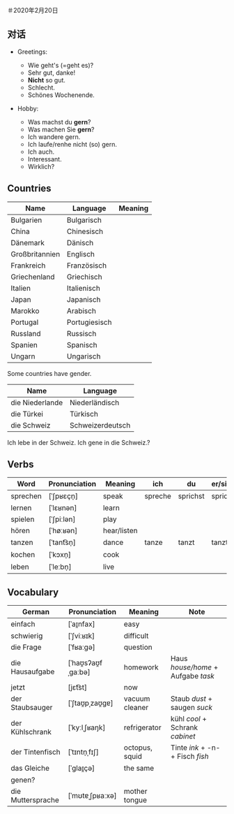 ＃2020年2月20日

## 对话

- Greetings:
  - Wie geht's (=geht es)?
  - Sehr gut, danke!
  - **Nicht** so gut.
  - Schlecht.
  - Schönes Wochenende.

- Hobby:
  - Was machst du **gern**?
  - Was machen Sie **gern**?
  - Ich wandere gern.
  - Ich laufe/renhe nicht (so) gern.
  - Ich auch.
  - Interessant.
  - Wirklich?

## Countries

Name|Language|Meaning
-|-|-
Bulgarien|Bulgarisch
China|Chinesisch
Dänemark|Dänisch
Großbritannien|Englisch
Frankreich|Französisch
Griechenland|Griechisch
Italien|Italienisch
Japan|Japanisch
Marokko|Arabisch
Portugal|Portugiesisch
Russland|Russisch
Spanien|Spanisch
Ungarn|Ungarisch

Some countries have gender.

Name|Language
-|-
die Niederlande|Niederländisch
die Türkei|Türkisch
die Schweiz|Schweizerdeutsch


Ich lebe in der Schweiz.
Ich gene in die Schweiz.?

## Verbs

Word|Pronunciation|Meaning|ich|du|er/sie/es|wir|ihr|sie/Sie
-|-|-|-|-|-|-|-|-
sprechen|[ˈʃpʁɛçn̩]|speak|spreche|sprichst|spricht||sprecht|
lernen|[ˈlɛʁnən]|learn
spielen|[ˈʃpiːlən]|play
hören|[ˈhøːʁən]|hear/listen
tanzen|[ˈtant͡sn̩]|dance|tanze|tanzt|tanzt
kochen|[ˈkɔxn̩]|cook
leben|[ˈleːbn̩]|live

## Vocabulary

German|Pronunciation|Meaning|Note
-|-|-|-
einfach|[ˈaɪ̯nfax]|easy
schwierig|[ˈʃviːʁɪk]|difficult
die Frage|[ˈfʁaːɡə]|question
die Hausaufgabe|[ˈhaʊ̯sʔaʊ̯fˌɡaːbə]|homework|Haus *house/home* +‎ Aufgabe *task*
jetzt|[jɛt͡st]|now
der Staubsauger|[ˈʃtaʊ̯pˌzaʊ̯ɡɐ]|vacuum cleaner|Staub *dust* +‎ saugen *suck*
der Kühlschrank|[ˈkyːlˌʃʁaŋk]|refrigerator|kühl *cool* + Schrank *cabinet*
der Tintenfisch|[ˈtɪntn̩ˌfɪʃ]|octopus, squid|Tinte *ink* +‎ -n- +‎ Fisch *fish*
das Gleiche|[ˈɡlaɪ̯çə]|the same
genen?|
die Muttersprache|[ˈmʊtɐˌʃpʁaːxə]|mother tongue
<!--stackedit_data:
eyJoaXN0b3J5IjpbLTE1MTkzNjU4NjFdfQ==
-->
